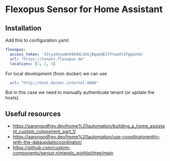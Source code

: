 # Flexopus Sensor for Home Assistant

## Installation

Add this to configuration.yaml:

```yaml
flexopus:
  access_token: '33|ya5eyoWn948dmLSGGjBgqeQEJlFtwwXtIFppmzhm'
  url: "https://tenant.flexopus.de"
  locations: [1, 2, 3]
```

For local development (from docker) we can use
```yaml
  url: "http://host.docker.internal:8000"
```

But in this case we need to manually authenticate tenant (or update the hosts).


## Useful resources
- https://aarongodfrey.dev/home%20automation/building_a_home_assistant_custom_component_part_1/
- https://aarongodfrey.dev/home%20automation/use-coordinatorentity-with-the-dataupdatecoordinator/
- https://github.com/custom-components/sensor.nintendo_wishlist/tree/main